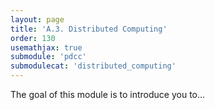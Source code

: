 ```yaml
---
layout: page
title: 'A.3. Distributed Computing'
order: 130
usemathjax: true
submodule: 'pdcc'
submodulecat: 'distributed_computing'
---
```


The goal of this module is to introduce you to...

